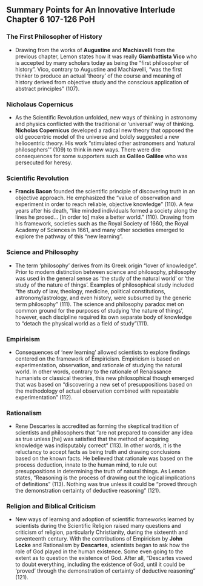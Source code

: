 ## **Summary Points for An Innovative Interlude Chapter 6 107-126 PoH**

### The First Philosopher of History

- Drawing from the works of **Augustine** and **Machiavelli** from the previous chapter, Lemon states how it was really **Giambattista Vico** who is accepted by many scholars today as being the “first philosopher of history”. Vico, contrary to Augustine and Machiavelli, “was the first thinker to produce an actual ‘theory’ of the course and meaning of history derived from objective study and the conscious application of abstract principles” (107).

### Nicholaus Copernicus

- As the Scientific Revolution unfolded, new ways of thinking in astronomy and physics conflicted with the traditional or ‘universal’ way of thinking. **Nicholas Copernicus** developed a radical new theory that opposed the old geocentric model of the universe and boldly suggested a new heliocentric theory. His work “stimulated other astronomers and ‘natural philosophers’” (109) to think in new ways. There were dire consequences for some supporters such as **Galileo Galilee** who was persecuted for heresy. 

### Scientific Revolution

- **Francis Bacon** founded the scientific principle of discovering truth in an objective approach. He emphasized the “value of observation and experiment in order to reach reliable, objective knowledge” (110). A few years after his death, “like minded individuals formed a society along the lines he prosed… [in order to] make a better world.” (110). Drawing from his framework, societies such as the Royal Society of 1660, the Royal Academy of Sciences in 1661, and many other societies emerged to explore the pathway of this “new learning”. 

### Science and Philosophy

- The term ‘philosophy’ derives from its Greek origin “lover of knowledge”. Prior to modern distinction between science and philosophy, philosophy was used in the general sense as ‘the study of the natural world’ or ‘the study of the nature of things’. Examples of philosophical study included “the study of law, theology, medicine, political constitutions, astronomy/astrology, and even history, were subsumed by the generic term philosophy” (111). The science and philosophy paradox met on common ground for the purposes of studying ‘the nature of things’, however, each discipline required its own separate body of knowledge to “detach the physical world as a field of study”(111).   

### Empirisism

- Consequences of ‘new learning’ allowed scientists to explore findings centered on the framework of Empiricism. Empiricism is based on experimentation, observation, and rationale of studying the natural world. In other words, contrary to the rationale of Renaissance humanists or classical theories, this new philosophical though emerged that was based on “discovering a new set of presuppositions based on the methodology of actual observation combined with repeatable experimentation” (112). 

### Rationalism

- Rene Descartes is accredited as forming the skeptical tradition of scientists and philosophers that “are not prepared to consider any idea as true unless [he] was satisfied that the method of acquiring knowledge was indisputably correct” (113). In other words, it is the reluctancy to accept facts as being truth and drawing conclusions based on the known facts. He believed that rationale was based on the process deduction, innate to the human mind, to rule out presuppositions in determining the truth of natural things. As Lemon states, “Reasoning is the process of drawing out the logical implications of definitions” (113). Nothing was true unless it could be “proved through the demonstration certainty of deductive reasoning” (121).

### Religion and Biblical Criticism

- New ways of learning and adoption of scientific frameworks learned by scientists during the Scientific Religion raised many questions and criticism of religion, particularly Christianity, during the sixteenth and seventeenth century. With the contributions of Empiricism by **John Locke** and Rationalism by **Descartes**, scientists began to ask how the role of God played in the human existence. Some even going to the extent as to question the existence of God. After all, “Descartes vowed to doubt everything, including the existence of God, until it could be ‘proved’ through the demonstration of certainty of deductive reasoning” (121).

